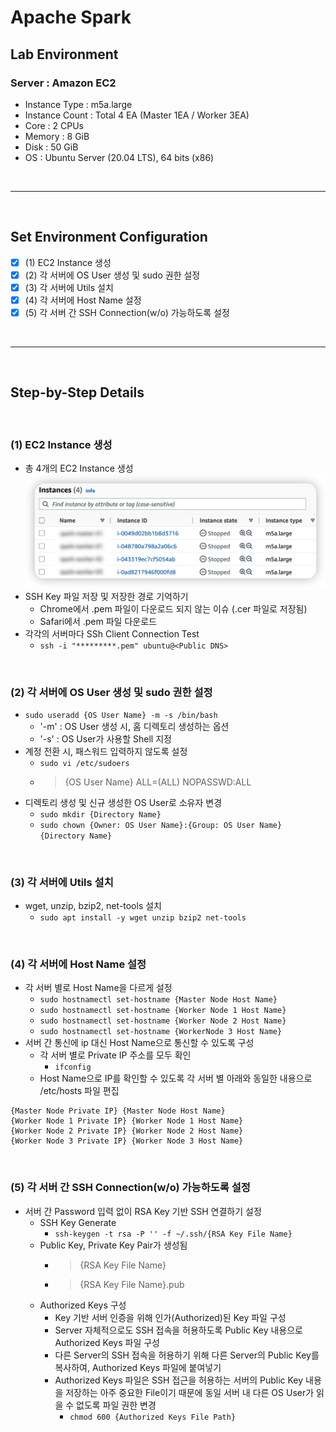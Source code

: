# Apache Spark

## Lab Environment
### Server : Amazon EC2
- Instance Type : m5a.large
- Instance Count : Total 4 EA (Master 1EA / Worker 3EA)
- Core : 2 CPUs
- Memory : 8 GiB
- Disk : 50 GiB
- OS : Ubuntu Server (20.04 LTS), 64 bits (x86)

<br/>

* * *

<br/>

## Set Environment Configuration
- [x] (1) EC2 Instance 생성
- [x] (2) 각 서버에 OS User 생성 및 sudo 권한 설정
- [x] (3) 각 서버에 Utils 설치
- [x] (4) 각 서버에 Host Name 설정
- [x] (5) 각 서버 간 SSH Connection(w/o) 가능하도록 설정

<br/>

***

<br/>

## Step-by-Step Details

<br/>

### (1) EC2 Instance 생성
- 총 4개의 EC2 Instance 생성
![images/image1.png](images/image1.png)
- SSH Key 파일 저장 및 저장한 경로 기억하기
    - Chrome에서 .pem 파일이 다운로드 되지 않는 이슈 (.cer 파일로 저장됨)
    - Safari에서 .pem 파일 다운로드
- 각각의 서버마다 SSh Client Connection Test
    - `ssh -i "*********.pem" ubuntu@<Public DNS>`

<br/>

### (2) 각 서버에 OS User 생성 및 sudo 권한 설정
- `sudo useradd {OS User Name} -m -s /bin/bash`
    - '-m' : OS User 생성 시, 홈 디렉토리 생성하는 옵션
    - '-s' : OS User가 사용할 Shell 지정
- 계정 전환 시, 패스워드 입력하지 않도록 설정
    - `sudo vi /etc/sudoers`
    - > {OS User Name} ALL=(ALL) NOPASSWD:ALL
- 디렉토리 생성 및 신규 생성한 OS User로 소유자 변경
    - `sudo mkdir {Directory Name}`
    - `sudo chown {Owner: OS User Name}:{Group: OS User Name} {Directory Name}`

<br/>

### (3) 각 서버에 Utils 설치
- wget, unzip, bzip2, net-tools 설치
    - `sudo apt install -y wget unzip bzip2 net-tools`
    
<br/>

### (4) 각 서버에 Host Name 설정
- 각 서버 별로 Host Name을 다르게 설정
    - `sudo hostnamectl set-hostname {Master Node Host Name}`
    - `sudo hostnamectl set-hostname {Worker Node 1 Host Name}`
    - `sudo hostnamectl set-hostname {Worker Node 2 Host Name}`
    - `sudo hostnamectl set-hostname {WorkerNode 3 Host Name}`
- 서버 간 통신에 ip 대신 Host Name으로 통신할 수 있도록 구성
    - 각 서버 별로 Private IP 주소를 모두 확인
        - `ifconfig`
    - Host Name으로 IP를 확인할 수 있도록 각 서버 별 아래와 동일한 내용으로 /etc/hosts 파일 편집
```text
{Master Node Private IP} {Master Node Host Name}
{Worker Node 1 Private IP} {Worker Node 1 Host Name}
{Worker Node 2 Private IP} {Worker Node 2 Host Name}
{Worker Node 3 Private IP} {Worker Node 3 Host Name}
```

<br/>

### (5) 각 서버 간 SSH Connection(w/o) 가능하도록 설정
- 서버 간 Password 입력 없이 RSA Key 기반 SSH 연결하기 설정
    - SSH Key Generate
        - `ssh-keygen -t rsa -P '' -f ~/.ssh/{RSA Key File Name}`
    - Public Key, Private Key Pair가 생성됨
        - > {RSA Key File Name}
        - > {RSA Key File Name}.pub
    - Authorized Keys 구성
        - Key 기반 서버 인증을 위해 인가(Authorized)된 Key 파일 구성
        - Server 자체적으로도 SSH 접속을 허용하도록 Public Key 내용으로 Authorized Keys 파일 구성
        - 다른 Server의 SSH 접속을 허용하기 위해 다른 Server의 Public Key를 복사하여, Authorized Keys 파일에 붙여넣기
        - Authorized Keys 파일은 SSH 접근을 허용하는 서버의 Public Key 내용을 저장하는 아주 중요한 File이기 때문에 동일 서버 내 다른 OS User가 읽을 수 없도록 파일 권한 변경
            - `chmod 600 {Authorized Keys File Path}`
